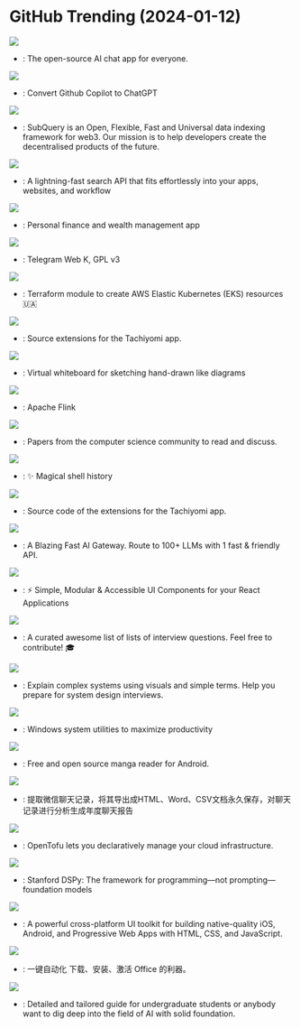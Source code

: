 # GitHub Trending (2024-01-12)

![](https://img.shields.io/badge/TypeScript-New%20376-green?style=flat-square&logo=appveyor)
- [](https://github.comundefined): The open-source AI chat app for everyone.

![](https://img.shields.io/badge/Go-New%201-green?style=flat-square&logo=appveyor)
- [](https://github.comundefined): Convert Github Copilot to ChatGPT

![](https://img.shields.io/badge/TypeScript-New%201-green?style=flat-square&logo=appveyor)
- [](https://github.comundefined): SubQuery is an Open, Flexible, Fast and Universal data indexing framework for web3. Our mission is to help developers create the decentralised products of the future.

![](https://img.shields.io/badge/Rust-New%2026-green?style=flat-square&logo=appveyor)
- [](https://github.comundefined): A lightning-fast search API that fits effortlessly into your apps, websites, and workflow

![](https://img.shields.io/badge/TypeScript-New%20159-green?style=flat-square&logo=appveyor)
- [](https://github.comundefined): Personal finance and wealth management app

![](https://img.shields.io/badge/TypeScript-New%2022-green?style=flat-square&logo=appveyor)
- [](https://github.comundefined): Telegram Web K, GPL v3

![](https://img.shields.io/badge/HCL-New%2023-green?style=flat-square&logo=appveyor)
- [](https://github.comundefined): Terraform module to create AWS Elastic Kubernetes (EKS) resources 🇺🇦

![](https://img.shields.io/badge/none-New%20571-green?style=flat-square&logo=appveyor)
- [](https://github.comundefined): Source extensions for the Tachiyomi app.

![](https://img.shields.io/badge/TypeScript-New%20305-green?style=flat-square&logo=appveyor)
- [](https://github.comundefined): Virtual whiteboard for sketching hand-drawn like diagrams

![](https://img.shields.io/badge/Java-New%2049-green?style=flat-square&logo=appveyor)
- [](https://github.comundefined): Apache Flink

![](https://img.shields.io/badge/Shell-New%2078-green?style=flat-square&logo=appveyor)
- [](https://github.comundefined): Papers from the computer science community to read and discuss.

![](https://img.shields.io/badge/Rust-New%20388-green?style=flat-square&logo=appveyor)
- [](https://github.comundefined): ✨ Magical shell history

![](https://img.shields.io/badge/Kotlin-New%20102-green?style=flat-square&logo=appveyor)
- [](https://github.comundefined): Source code of the extensions for the Tachiyomi app.

![](https://img.shields.io/badge/TypeScript-New%20330-green?style=flat-square&logo=appveyor)
- [](https://github.comundefined): A Blazing Fast AI Gateway. Route to 100+ LLMs with 1 fast & friendly API.

![](https://img.shields.io/badge/TypeScript-New%2027-green?style=flat-square&logo=appveyor)
- [](https://github.comundefined): ⚡️ Simple, Modular & Accessible UI Components for your React Applications

![](https://img.shields.io/badge/none-New%20332-green?style=flat-square&logo=appveyor)
- [](https://github.comundefined): A curated awesome list of lists of interview questions. Feel free to contribute! 🎓

![](https://img.shields.io/badge/none-New%20211-green?style=flat-square&logo=appveyor)
- [](https://github.comundefined): Explain complex systems using visuals and simple terms. Help you prepare for system design interviews.

![](https://img.shields.io/badge/C%23-New%20219-green?style=flat-square&logo=appveyor)
- [](https://github.comundefined): Windows system utilities to maximize productivity

![](https://img.shields.io/badge/Kotlin-New%20185-green?style=flat-square&logo=appveyor)
- [](https://github.comundefined): Free and open source manga reader for Android.

![](https://img.shields.io/badge/Python-New%20189-green?style=flat-square&logo=appveyor)
- [](https://github.comundefined): 提取微信聊天记录，将其导出成HTML、Word、CSV文档永久保存，对聊天记录进行分析生成年度聊天报告

![](https://img.shields.io/badge/Go-New%20188-green?style=flat-square&logo=appveyor)
- [](https://github.comundefined): OpenTofu lets you declaratively manage your cloud infrastructure.

![](https://img.shields.io/badge/Python-New%2022-green?style=flat-square&logo=appveyor)
- [](https://github.comundefined): Stanford DSPy: The framework for programming—not prompting—foundation models

![](https://img.shields.io/badge/TypeScript-New%209-green?style=flat-square&logo=appveyor)
- [](https://github.comundefined): A powerful cross-platform UI toolkit for building native-quality iOS, Android, and Progressive Web Apps with HTML, CSS, and JavaScript.

![](https://img.shields.io/badge/C%23-New%20125-green?style=flat-square&logo=appveyor)
- [](https://github.comundefined): 一键自动化 下载、安装、激活 Office 的利器。

![](https://img.shields.io/badge/none-New%2036-green?style=flat-square&logo=appveyor)
- [](https://github.comundefined): Detailed and tailored guide for undergraduate students or anybody want to dig deep into the field of AI with solid foundation.

